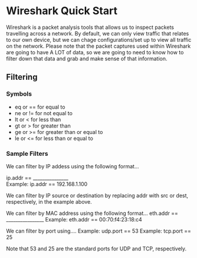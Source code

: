<h1>Wireshark Quick Start</h1>


<p>Wireshark is a packet analysis tools that allows us to inspect packets travelling across a network. By default, we can only view traffic 
that relates to our own device, but we can chage configurations/set up to view all traffic on the network. Please note that the packet captures
used within Wireshark are going to have A LOT of data, so we are going to need to know how to filter down that data and grab and make sense of that
information. 
</p>

<h2>Filtering</h2>
<h3>Symbols</h3>
<ul>
  <li>eq or == for equal to</li>
  <li>ne or != for not equal to</li>
  <li>lt or < for less than</li>
  <li>gt or > for greater than</li>
  <li>ge or >= for greater than or equal to</li>
  <li>le or <= for less than or equal to</li>
</ul>

<h3>Sample Filters</h3>
We can filter by IP addess using the following format...

ip.addr == _______________  
Example: ip.addr == 192.168.1.100 

We can filter by IP source or destination by replacing addr with src or dest, respectively, in the example above. 

We can filter by MAC address using the following format...
eth.addr == ________________
Example: eth.addr == 00:70:f4:23:18:c4


We can filter by port using....
Example: udp.port == 53 
Example: tcp.port == 25 

Note that 53 and 25 are the standard ports for UDP and TCP, respectively. 



